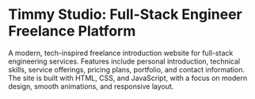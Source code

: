 # Timmy Studio: Full-Stack Engineer Freelance Platform

A modern, tech-inspired freelance introduction website for full-stack engineering services. Features include personal introduction, technical skills, service offerings, pricing plans, portfolio, and contact information. The site is built with HTML, CSS, and JavaScript, with a focus on modern design, smooth animations, and responsive layout. 